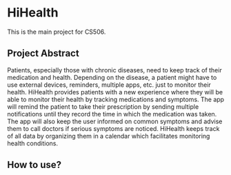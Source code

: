 # HiHealth

This is the main project for CS506.

## Project Abstract

Patients, especially those with chronic diseases, need to keep track of their medication and health. Depending on the disease, a patient might have to use external devices, reminders, multiple apps, etc. just to monitor their health. HiHealth provides patients with a new experience where they will be able to monitor their health by tracking medications and symptoms. The app will remind the patient to take their prescription by sending multiple notifications until they record the time in which the medication was taken. The app will also keep the user informed on common symptoms and advise them to call doctors if serious symptoms are noticed. HiHealth keeps track of all data by organizing them in a calendar which facilitates monitoring health conditions.


## How to use?
